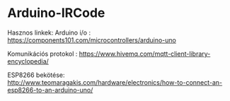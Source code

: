 # Arduino-IRCode

Hasznos linkek:
Arduino i/o :  https://components101.com/microcontrollers/arduino-uno  

Komunikációs protokol : https://www.hivemq.com/mqtt-client-library-encyclopedia/

ESP8266 bekötése:  http://www.teomaragakis.com/hardware/electronics/how-to-connect-an-esp8266-to-an-arduino-uno/

